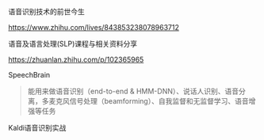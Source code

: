 



语音识别技术的前世今生

https://www.zhihu.com/lives/843853238078963712



语音及语言处理(SLP)课程与相关资料分享

https://zhuanlan.zhihu.com/p/102365965



SpeechBrain

> 能用来做语音识别（end-to-end & HMM-DNN）、说话人识别、语音分离，多麦克风信号处理（beamforming）、自我监督和无监督学习、语音增强等任务

Kaldi语音识别实战





















